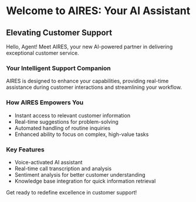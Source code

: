 # Welcome to AIRES: Your AI Assistant

## Elevating Customer Support

Hello, Agent! Meet AIRES, your new AI-powered partner in delivering exceptional customer service.

### Your Intelligent Support Companion

AIRES is designed to enhance your capabilities, providing real-time assistance during customer interactions and streamlining your workflow.

### How AIRES Empowers You

- Instant access to relevant customer information
- Real-time suggestions for problem-solving
- Automated handling of routine inquiries
- Enhanced ability to focus on complex, high-value tasks

### Key Features

- Voice-activated AI assistant
- Real-time call transcription and analysis
- Sentiment analysis for better customer understanding
- Knowledge base integration for quick information retrieval


Get ready to redefine excellence in customer support!